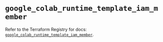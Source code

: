# `google_colab_runtime_template_iam_member`

Refer to the Terraform Registry for docs: [`google_colab_runtime_template_iam_member`](https://registry.terraform.io/providers/hashicorp/google-beta/6.28.0/docs/resources/google_colab_runtime_template_iam_member).
